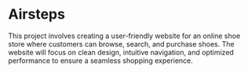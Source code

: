 # Airsteps
This project involves creating a user-friendly website for an online shoe store where customers can browse, search, and purchase shoes. The website will focus on clean design, intuitive navigation, and optimized performance to ensure a seamless shopping experience.
